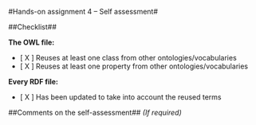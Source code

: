 #Hands-on assignment 4 – Self assessment#

##Checklist##

**The OWL file:**

- [ X ] Reuses at least one class from other ontologies/vocabularies
- [ X ] Reuses at least one property from other ontologies/vocabularies

**Every RDF file:**

- [ X ] Has been updated to take into account the reused terms

##Comments on the self-assessment##
_(If required)_
